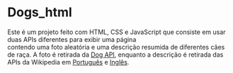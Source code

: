 # Dogs_html

Este é um projeto feito com HTML, CSS e JavaScript que consiste em usar duas APIs diferentes para exibir uma página  
contendo uma foto aleatória e uma descrição resumida de diferentes cães de raça.  A foto é retirada da [Dog API](https://dog.ceo/dog-api/), 
enquanto a descrição é retirada das APIs da Wikipedia em [Português](https://pt.wikipedia.org/api/rest_v1/) e [Inglês](https://en.wikipedia.org/api/rest_v1/).
